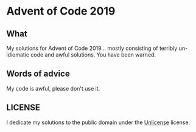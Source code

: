# Advent of Code 2019

## What

My solutions for Advent of Code 2019... mostly consisting of terribly
un-idiomatic code and awful solutions. You have been warned.

## Words of advice

My code is awful, please don't use it.

## LICENSE

I dedicate my solutions to the public domain under the
[Unlicense](https://unlicense.org/) license.
